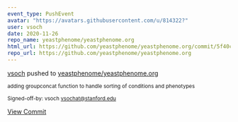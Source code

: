 ```yaml
---
event_type: PushEvent
avatar: "https://avatars.githubusercontent.com/u/814322?"
user: vsoch
date: 2020-11-26
repo_name: yeastphenome/yeastphenome.org
html_url: https://github.com/yeastphenome/yeastphenome.org/commit/5f40cce47228574aaa41ae263676cb7cb828f95b
repo_url: https://github.com/yeastphenome/yeastphenome.org
---
```


<a href='https://github.com/vsoch' target='_blank'>vsoch</a> pushed to <a href='https://github.com/yeastphenome/yeastphenome.org' target='_blank'>yeastphenome/yeastphenome.org</a>

<small>adding groupconcat function to handle sorting of conditions and phenotypes

Signed-off-by: vsoch <vsochat@stanford.edu></small>

<a href='https://github.com/yeastphenome/yeastphenome.org/commit/5f40cce47228574aaa41ae263676cb7cb828f95b' target='_blank'>View Commit</a>